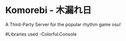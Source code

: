 # Komorebi - 木漏れ日

A Third-Party Server for the popular rhythm game osu!

#Libraries used
-Colorful.Console
